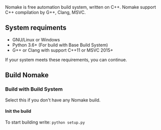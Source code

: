 Nomake is free automation build system, written on C++.
Nomake support C++ compilation by G++, Clang, MSVC.

## System requiments
- GNU/Linux or Windows
- Python 3.6+ (For build with Base Build System)
- G++ or Clang with support C++11 or MSVC 2015+

If your system meets these requirements, you can continue.	
## Build Nomake
### Build with Build System
Select this if you don't have any Nomake build. 
#### Init the build 
To start building write:
`python setup.py`